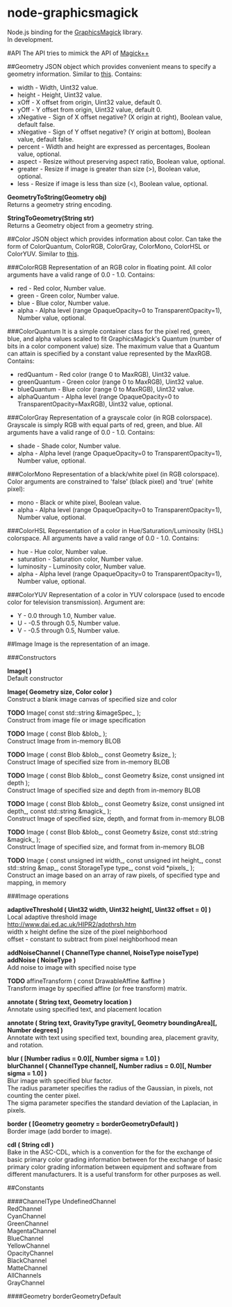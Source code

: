 node-graphicsmagick
===================

Node.js binding for the [GraphicsMagick](http://www.graphicsmagick.org/) library.  
In development.

#API
The API tries to mimick the API of [Magick++](http://www.graphicsmagick.org/Magick++/index.html)

##Geometry
JSON object which provides convenient means to specify a geometry information. Similar to [this](http://www.graphicsmagick.org/Magick++/Geometry.html). Contains:
* width - Width, Uint32 value.
* height - Height, Uint32 value.
* xOff - X offset from origin, Uint32 value, default 0.
* yOff - Y offset from origin, Uint32 value, default 0.
* xNegative  - Sign of X offset negative? (X origin at right), Boolean value, default false.
* xNegative  - Sign of Y offset negative? (Y origin at bottom), Boolean value, default false.
* percent - Width and height are expressed as percentages, Boolean value, optional.
* aspect - Resize without preserving aspect ratio, Boolean value, optional.
* greater - Resize if image is greater than size (>), Boolean value, optional.
* less - Resize if image is less than size (<), Boolean value, optional.

**GeometryToString(Geometry obj)**  
Returns a geometry string encoding.

**StringToGeometry(String str)**  
Returns a Geometry object from a geometry string.

##Color
JSON object which provides information about color. Can take the form of ColorQuantum, ColorRGB, ColorGray, ColorMono, ColorHSL or ColorYUV. Similar to [this](http://www.graphicsmagick.org/Magick++/Color.html).

###ColorRGB
Representation of an RGB color in floating point. All color arguments have a valid range of 0.0 - 1.0. Contains:
* red - Red color, Number value.
* green - Green color, Number value.
* blue - Blue color, Number value.
* alpha - Alpha level (range OpaqueOpacity=0 to TransparentOpacity=1), Number value, optional.

###ColorQuantum
It is a simple container class for the pixel red, green, blue, and alpha values scaled to fit GraphicsMagick's Quantum (number of bits in a color component value) size.  The maximum value that a Quantum can attain is specified by a constant value represented by the MaxRGB. Contains:
* redQuantum - Red color (range 0 to MaxRGB), Uint32 value.
* greenQuantum - Green color (range 0 to MaxRGB), Uint32 value.
* blueQuantum - Blue color (range 0 to MaxRGB), Uint32 value.
* alphaQuantum - Alpha level (range OpaqueOpacity=0 to TransparentOpacity=MaxRGB), Uint32 value, optional.

###ColorGray
Representation of a grayscale color (in RGB colorspace). Grayscale is simply RGB with equal parts of red, green, and blue. All arguments have a valid range of 0.0 - 1.0. Contains:
* shade - Shade color, Number value.
* alpha - Alpha level (range OpaqueOpacity=0 to TransparentOpacity=1), Number value, optional.

###ColorMono
Representation of a black/white pixel (in RGB colorspace). Color arguments are constrained to 'false' (black pixel) and 'true' (white pixel):
* mono - Black or white pixel, Boolean value.
* alpha - Alpha level (range OpaqueOpacity=0 to TransparentOpacity=1), Number value, optional.

###ColorHSL
Representation of a color in Hue/Saturation/Luminosity (HSL) colorspace. All arguments have a valid range of 0.0 - 1.0. Contains:
* hue  - Hue color, Number value.
* saturation - Saturation color, Number value.
* luminosity - Luminosity color, Number value.
* alpha - Alpha level (range OpaqueOpacity=0 to TransparentOpacity=1), Number value, optional.

###ColorYUV
Representation of a color in YUV colorspace (used to encode color for television transmission). Argument are:
* Y - 0.0 through 1.0, Number value.
* U - -0.5 through 0.5, Number value.
* V - -0.5 through 0.5, Number value.

##Image
Image is the representation of an image.  

###Constructors

**Image( )**  
Default constructor  

**Image( Geometry size, Color color )**  
Construct a blank image canvas of specified size and color  

**TODO** Image( const std::string &imageSpec_ );  
Construct from image file or image specification  
    
**TODO** Image ( const Blob &blob_ );  
Construct Image from in-memory BLOB  

**TODO** Image ( const Blob &blob_, const Geometry &size_ );  
Construct Image of specified size from in-memory BLOB  

**TODO** Image ( const Blob &blob_, const Geometry &size, const unsigned int depth );  
Construct Image of specified size and depth from in-memory BLOB  

**TODO** Image ( const Blob &blob_, const Geometry &size, const unsigned int depth_, const std::string &magick_ );  
Construct Image of specified size, depth, and format from in-memory BLOB  

**TODO** Image ( const Blob &blob_, const Geometry &size, const std::string &magick_ );  
Construct Image of specified size, and format from in-memory BLOB  

**TODO** Image ( const unsigned int width_, const unsigned int height_, const std::string &map_, const StorageType type_, const void *pixels_ );  
Construct an image based on an array of raw pixels, of specified type and mapping, in memory  

###Image operations

**adaptiveThreshold ( Uint32 width, Uint32 height[, Uint32 offset = 0] )**  
Local adaptive threshold image http://www.dai.ed.ac.uk/HIPR2/adpthrsh.htm  
width x height define the size of the pixel neighborhood  
offset - constant to subtract from pixel neighborhood mean  

**addNoiseChannel ( ChannelType channel, NoiseType noiseType)**  
**addNoise ( NoiseType  )**  
Add noise to image with specified noise type  

**TODO** affineTransform ( const DrawableAffine &affine )  
Transform image by specified affine (or free transform) matrix.  

**annotate ( String text, Geometry location )**  
Annotate using specified text, and placement location    

**annotate ( String text, GravityType gravity[, Geometry boundingArea][, Number degrees] )**  
Annotate with text using specified text, bounding area, placement gravity, and rotation.

**blur ( [Number radius = 0.0][, Number sigma = 1.0] )**  
**blurChannel ( ChannelType channel[, Number radius = 0.0][, Number sigma = 1.0] )**  
Blur image with specified blur factor.  
The radius parameter specifies the radius of the Gaussian, in pixels, not counting the center pixel.  
The sigma parameter specifies the standard deviation of the Laplacian, in pixels.  

**border ( [Geometry geometry = borderGeometryDefault] )**  
Border image (add border to image).  

**cdl ( String cdl )**  
Bake in the ASC-CDL, which is a convention for the for the exchange of basic primary color grading information between for the exchange of basic primary color grading information between equipment and software from different manufacturers.  It is a useful transform for other purposes as well.  

##Constants

####ChannelType
UndefinedChannel  
RedChannel  
CyanChannel  
GreenChannel  
MagentaChannel  
BlueChannel  
YellowChannel  
OpacityChannel  
BlackChannel  
MatteChannel  
AllChannels  
GrayChannel  

####Geometry
borderGeometryDefault






